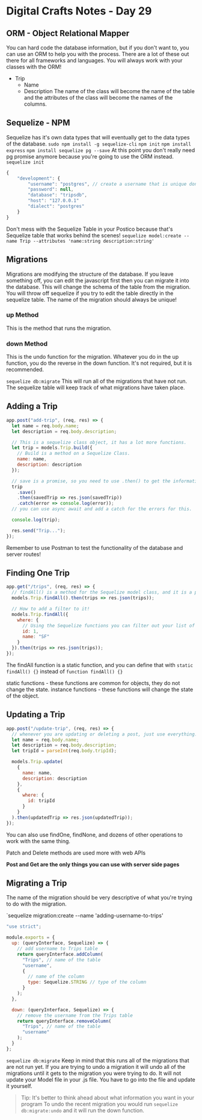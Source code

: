 # Digital Crafts Notes - Day 29

## ORM - Object Relational Mapper

You can hard code the database information, but if you don't want to, you can use an ORM to help you with the process. There are a lot of these out there for all frameworks and languages.
You will always work with your classes with the ORM!

- Trip
  - Name
  - Description
    The name of the class will become the name of the table and the attributes of the class will become the names of the columns.

## Sequelize - NPM

Sequelize has it's own data types that will eventually get to the data types of the database.
`sudo npm install -g sequelize-cli`
`npm init`
`npm install express`
`npm install sequelize pg --save`
At this point you don't really need pg promise anymore because you're going to use the ORM instead.
`sequelize init`

```js
{
    "development": {
        "username": "postgres", // create a username that is unique don't just use postgres
        "password": null,
        "database": "tripsdb",
        "host": "127.0.0.1"
        "dialect": "postgres"
    }
}
```

Don't mess with the Sequelize Table in your Postico because that's Sequelize table that works behind the scenes!
`sequelize model:create --name Trip --attributes 'name:string description:string'`

## Migrations

Migrations are modifying the structure of the database.
If you leave something off, you can edit the javascript first then you can migrate it into the database. This will change the schema of the table from the migration. You will throw off sequelize if you try to edit the table directly in the sequelize table.
The name of the migration should always be unique!

### up Method

This is the method that runs the migration.

### down Method

This is the undo function for the migration. Whatever you do in the up function, you do the reverse in the down function.
It's not required, but it is recommended.

`sequelize db:migrate`
This will run all of the migrations that have not run.
The sequelize table will keep track of what migrations have taken place.

## Adding a Trip

```js
app.post("add-trip", (req, res) => {
  let name = req.body.name;
  let description = req.body.description;

  // This is a sequelize class object, it has a lot more functions.
  let trip = models.Trip.build({
    // Build is a method on a Sequelize Class.
    name: name,
    description: description
  });

  // save is a promise, so you need to use .then() to get the information from it.
  trip
    .save()
    .then(savedTrip => res.json(savedTrip))
    .catch(error => console.log(error));
  // you can use async await and add a catch for the errors for this.

  console.log(trip);

  res.send("Trip...");
});
```

Remember to use Postman to test the functionality of the database and server routes!

## Finding One Trip

```js
app.get("/trips", (req, res) => {
  // findAll() is a method for the Sequelize model class, and it is a promise
  models.Trip.findAll().then(trips => res.json(trips));

  // How to add a filter to it!
  models.Trip.findAll({
    where: {
      // Using the Sequelize functions you can filter out your list of models
      id: 1,
      name: "SF"
    }
  }).then(trips => res.json(trips));
});
```

The findAll function is a static function, and you can define that with `static findAll() {}` instead of `function findAll() {}`

static functions - these functions are common for objects, they do not change the state.
instance functions - these functions will change the state of the object.

## Updating a Trip

```js
app.post("/update-trip", (req, res) => {
  // whenever you are updating or deleting a post, just use everything. It will make it all a lot easier on you in the end.
  let name = req.body.name;
  let description = req.body.description;
  let tripId = parseInt(req.body.tripId);

  models.Trip.update(
    {
      name: name,
      description: description
    },
    {
      where: {
        id: tripId
      }
    }
  ).then(updatedTrip => res.json(updatedTrip));
});
```

You can also use findOne, findNone, and dozens of other operations to work with the same thing.

Patch and Delete methods are used more with web APIs

**Post and Get are the only things you can use with server side pages**

## Migrating a Trip

The name of the migration should be very descriptive of what you're trying to do with the migration.

`sequelize migration:create --name 'adding-username-to-trips'

```js
"use strict";

module.exports = {
  up: (queryInterface, Sequelize) => {
    // add username to Trips table
    return queryInterface.addColumn(
      "Trips", // name of the table
      "username",
      {
        // name of the column
        type: Sequelize.STRING // type of the column
      }
    );
  },

  down: (queryInterface, Sequelize) => {
    // remove the username from the Trips table
    return queryInterface.removeColumn(
      "Trips", // name of the table
      "username"
    );
  }
};
```

`sequelize db:migrate`
Keep in mind that this runs all of the migrations that are not run yet.
If you are trying to undo a migration it will undo all of the migrations until it gets to the migration you were trying to do.
It will not update your Model file in your .js file. You have to go into the file and update it yourself.

> Tip: It's better to think ahead about what information you want in your program
> To undo the recent migration you would run `sequelize db:migrate:undo` and it will run the down function.

